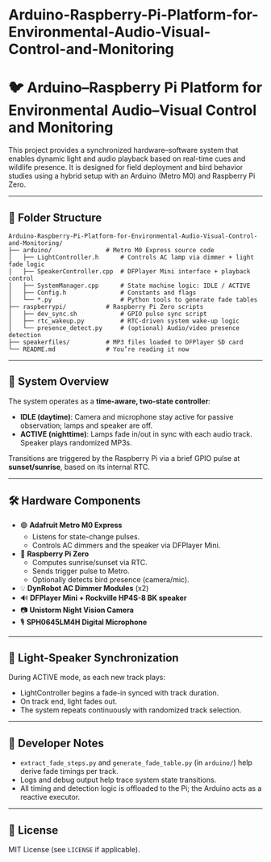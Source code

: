 
# Arduino-Raspberry-Pi-Platform-for-Environmental-Audio-Visual-Control-and-Monitoring

# 🐦 Arduino–Raspberry Pi Platform for Environmental Audio–Visual Control and Monitoring

This project provides a synchronized hardware–software system that enables dynamic light and audio playback based on real-time cues and wildlife presence. It is designed for field deployment and bird behavior studies using a hybrid setup with an Arduino (Metro M0) and Raspberry Pi Zero.

---

## 📁 Folder Structure

```
Arduino-Raspberry-Pi-Platform-for-Environmental-Audio-Visual-Control-and-Monitoring/
├── arduino/               # Metro M0 Express source code
│   ├── LightController.h      # Controls AC lamp via dimmer + light fade logic
│   ├── SpeakerController.cpp  # DFPlayer Mini interface + playback control
│   ├── SystemManager.cpp      # State machine logic: IDLE / ACTIVE
│   ├── Config.h               # Constants and flags
│   └── *.py                   # Python tools to generate fade tables
├── raspberrypi/           # Raspberry Pi Zero scripts
│   ├── dev_sync.sh            # GPIO pulse sync script
│   ├── rtc_wakeup.py          # RTC-driven system wake-up logic
│   └── presence_detect.py     # (optional) Audio/video presence detection
├── speakerfiles/          # MP3 files loaded to DFPlayer SD card
└── README.md              # You’re reading it now
```
---

## 🧠 System Overview

The system operates as a **time-aware, two-state controller**:

- **IDLE (daytime)**: Camera and microphone stay active for passive observation; lamps and speaker are off.
- **ACTIVE (nighttime)**: Lamps fade in/out in sync with each audio track. Speaker plays randomized MP3s.

Transitions are triggered by the Raspberry Pi via a brief GPIO pulse at **sunset/sunrise**, based on its internal RTC.

---

## 🛠 Hardware Components

- 🟢 **Adafruit Metro M0 Express**
  - Listens for state-change pulses.
  - Controls AC dimmers and the speaker via DFPlayer Mini.
- 🍓 **Raspberry Pi Zero**
  - Computes sunrise/sunset via RTC.
  - Sends trigger pulse to Metro.
  - Optionally detects bird presence (camera/mic).
- 💡 **DynRobot AC Dimmer Modules** (x2)
- 🔊 **DFPlayer Mini + Rockville HP4S-8 BK speaker**
- 📷 **Unistorm Night Vision Camera**
- 🎙 **SPH0645LM4H Digital Microphone**

---

## 🔁 Light-Speaker Synchronization

During ACTIVE mode, as each new track plays:
- LightController begins a fade-in synced with track duration.
- On track end, light fades out.
- The system repeats continuously with randomized track selection.

---

## 🔧 Developer Notes

- `extract_fade_steps.py` and `generate_fade_table.py` (in `arduino/`) help derive fade timings per track.
- Logs and debug output help trace system state transitions.
- All timing and detection logic is offloaded to the Pi; the Arduino acts as a reactive executor.

---

## 📜 License

MIT License (see `LICENSE` if applicable).
